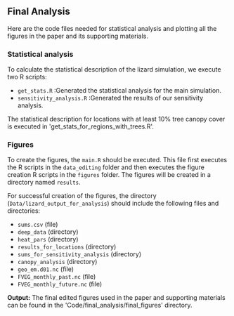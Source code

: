 ## Final Analysis
Here are the code files needed for statistical analysis and plotting all the figures in the paper and its supporting materials.

### Statistical analysis
To calculate the statistical description of the lizard simulation, we execute two R scripts:
- `get_stats.R` :Generated the statistical analysis for the main simulation.
- `sensitivity_analysis.R` :Generated the results of our sensitivity analysis.

The statistical description for locations with at least 10% tree canopy cover is executed in 'get_stats_for_regions_with_trees.R'.

### Figures
To create the figures, the `main.R` should be executed. This file first executes the R scripts in the `data_editing` folder and then executes the figure creation R scripts in the `figures` folder.
The figures will be created in a directory named `results`.

For successful creation of the figures, the directory (`Data/lizard_output_for_analysis`) should include the following files and directories:

- `sums.csv` (file)
- `deep_data` (directory)
- `heat_pars` (directory)
- `results_for_locations` (directory)
- `sums_for_sensitivity_analysis` (directory)
- `canopy_analysis` (directory)
- `geo_em.d01.nc` (file)
- `FVEG_monthly_past.nc` (file)
- `FVEG_monthly_future.nc` (file)

**Output:** The final edited figures used in the paper and supporting materials can be found in the 'Code/final_analysis/final_figures' directory.
